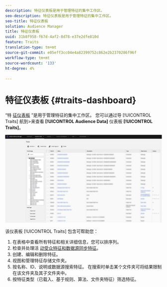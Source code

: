 ```yaml
---
description: 特征仪表板是用于管理特征的集中工作区。
seo-description: 特征仪表板是用于管理特征的集中工作区。
seo-title: 特征仪表板
solution: Audience Manager
title: 特征仪表板
uuid: 31b8f958-f67d-4af2-8d78-e37e2dfe810d
feature: Traits
translation-type: tm+mt
source-git-commit: e05eff3cc04e4a82399752c862e2b2370286f96f
workflow-type: tm+mt
source-wordcount: '133'
ht-degree: 4%

---
```



# 特征仪表板 {#traits-dashboard}

“特 [征仪表板](https://bank.demdex.com/portal/Traits/Traits.ddx#show/list) ”是用于管理特征的集中工作区。 您可以通过导 [!UICONTROL Traits] 航到>来查看 **[!UICONTROL Audience Data]** 仪表板 **[!UICONTROL Traits]**。

![](assets/traits-dashboard.png)

<!-- c_tb_dashboard.xml -->

该仪表板 [!UICONTROL Traits] 包含可帮助您：

1. 在表格中查看所有特征和相关详细信息，您可以排序列。
2. 检查并处理活 [动受众特征和数据源同步特征](../../features/traits/client-activity-synced-audience-traits.md)。
3. 创建、编辑和删除特征。
4. 视图和管理特征存储文件夹。
5. 按名称、ID、说明或数据源搜索特征。 在搜索时单击某个文件夹可将结果限制在该文件夹及其子文件夹中。
6. 按特征类型（已载入、基于规则、算法、文件夹特征）筛选特征。